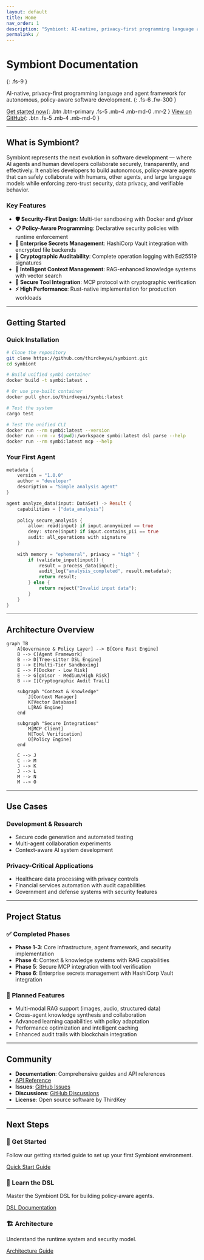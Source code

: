 ```yaml
---
layout: default
title: Home
nav_order: 1
description: "Symbiont: AI-native, privacy-first programming language and agent framework"
permalink: /
---
```


# Symbiont Documentation
{: .fs-9 }

AI-native, privacy-first programming language and agent framework for autonomous, policy-aware software development.
{: .fs-6 .fw-300 }

[Get started now](#getting-started){: .btn .btn-primary .fs-5 .mb-4 .mb-md-0 .mr-2 }
[View on GitHub](https://github.com/thirdkeyai/symbiont){: .btn .fs-5 .mb-4 .mb-md-0 }

---

## What is Symbiont?

Symbiont represents the next evolution in software development — where AI agents and human developers collaborate securely, transparently, and effectively. It enables developers to build autonomous, policy-aware agents that can safely collaborate with humans, other agents, and large language models while enforcing zero-trust security, data privacy, and verifiable behavior.

### Key Features

- **🛡️ Security-First Design**: Multi-tier sandboxing with Docker and gVisor
- **📋 Policy-Aware Programming**: Declarative security policies with runtime enforcement
- **🔐 Enterprise Secrets Management**: HashiCorp Vault integration with encrypted file backends
- **🔑 Cryptographic Auditability**: Complete operation logging with Ed25519 signatures
- **🧠 Intelligent Context Management**: RAG-enhanced knowledge systems with vector search
- **🔗 Secure Tool Integration**: MCP protocol with cryptographic verification
- **⚡ High Performance**: Rust-native implementation for production workloads

---

## Getting Started

### Quick Installation

```bash
# Clone the repository
git clone https://github.com/thirdkeyai/symbiont.git
cd symbiont

# Build unified symbi container
docker build -t symbi:latest .

# Or use pre-built container
docker pull ghcr.io/thirdkeyai/symbi:latest

# Test the system
cargo test

# Test the unified CLI
docker run --rm symbi:latest --version
docker run --rm -v $(pwd):/workspace symbi:latest dsl parse --help
docker run --rm symbi:latest mcp --help
```

### Your First Agent

```rust
metadata {
    version = "1.0.0"
    author = "developer"
    description = "Simple analysis agent"
}

agent analyze_data(input: DataSet) -> Result {
    capabilities = ["data_analysis"]
    
    policy secure_analysis {
        allow: read(input) if input.anonymized == true
        deny: store(input) if input.contains_pii == true
        audit: all_operations with signature
    }
    
    with memory = "ephemeral", privacy = "high" {
        if (validate_input(input)) {
            result = process_data(input);
            audit_log("analysis_completed", result.metadata);
            return result;
        } else {
            return reject("Invalid input data");
        }
    }
}
```

---

## Architecture Overview

```mermaid
graph TB
    A[Governance & Policy Layer] --> B[Core Rust Engine]
    B --> C[Agent Framework]
    B --> D[Tree-sitter DSL Engine]
    B --> E[Multi-Tier Sandboxing]
    E --> F[Docker - Low Risk]
    E --> G[gVisor - Medium/High Risk]
    B --> I[Cryptographic Audit Trail]
    
    subgraph "Context & Knowledge"
        J[Context Manager]
        K[Vector Database]
        L[RAG Engine]
    end
    
    subgraph "Secure Integrations"
        M[MCP Client]
        N[Tool Verification]
        O[Policy Engine]
    end
    
    C --> J
    C --> M
    J --> K
    J --> L
    M --> N
    M --> O
```

---

## Use Cases

### Development & Research
- Secure code generation and automated testing
- Multi-agent collaboration experiments
- Context-aware AI system development

### Privacy-Critical Applications
- Healthcare data processing with privacy controls
- Financial services automation with audit capabilities
- Government and defense systems with security features

---

## Project Status

### ✅ Completed Phases
- **Phase 1-3**: Core infrastructure, agent framework, and security implementation
- **Phase 4**: Context & knowledge systems with RAG capabilities
- **Phase 5**: Secure MCP integration with tool verification
- **Phase 6**: Enterprise secrets management with HashiCorp Vault integration

### 🔮 Planned Features
- Multi-modal RAG support (images, audio, structured data)
- Cross-agent knowledge synthesis and collaboration
- Advanced learning capabilities with policy adaptation
- Performance optimization and intelligent caching
- Enhanced audit trails with blockchain integration

---

## Community

- **Documentation**: Comprehensive guides and API references
- [API Reference](api-reference.md)
- **Issues**: [GitHub Issues](https://github.com/thirdkeyai/symbiont/issues)
- **Discussions**: [GitHub Discussions](https://github.com/thirdkeyai/symbiont/discussions)
- **License**: Open source software by ThirdKey

---

## Next Steps

<div class="grid grid-cols-1 md:grid-cols-3 gap-6 mt-8">
  <div class="card">
    <h3>🚀 Get Started</h3>
    <p>Follow our getting started guide to set up your first Symbiont environment.</p>
    <a href="/getting-started" class="btn btn-outline">Quick Start Guide</a>
  </div>
  
  <div class="card">
    <h3>📖 Learn the DSL</h3>
    <p>Master the Symbiont DSL for building policy-aware agents.</p>
    <a href="/dsl-guide" class="btn btn-outline">DSL Documentation</a>
  </div>
  
  <div class="card">
    <h3>🏗️ Architecture</h3>
    <p>Understand the runtime system and security model.</p>
    <a href="/runtime-architecture" class="btn btn-outline">Architecture Guide</a>
  </div>
</div>